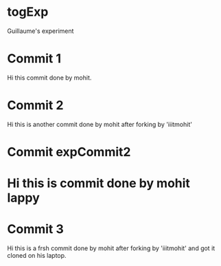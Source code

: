 togExp
======

Guillaume's experiment

Commit 1
========
Hi this commit done by mohit.

Commit 2
========
Hi this is another commit done by mohit after forking by 'iiitmohit'

Commit expCommit2
=================
Hi this is commit done by mohit lappy
=======

Commit 3
========
Hi this is a frsh commit done by mohit after forking by 'iiitmohit' and got it cloned on his laptop.

